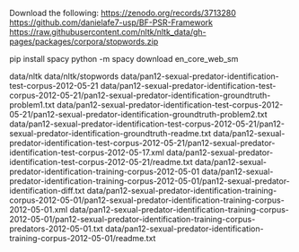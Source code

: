Download the following:
https://zenodo.org/records/3713280
https://github.com/danielafe7-usp/BF-PSR-Framework
https://raw.githubusercontent.com/nltk/nltk_data/gh-pages/packages/corpora/stopwords.zip

pip install spacy
python -m spacy download en_core_web_sm

data/nltk
data/nltk/stopwords
data/pan12-sexual-predator-identification-test-corpus-2012-05-21
data/pan12-sexual-predator-identification-test-corpus-2012-05-21/pan12-sexual-predator-identification-groundtruth-problem1.txt
data/pan12-sexual-predator-identification-test-corpus-2012-05-21/pan12-sexual-predator-identification-groundtruth-problem2.txt
data/pan12-sexual-predator-identification-test-corpus-2012-05-21/pan12-sexual-predator-identification-groundtruth-readme.txt
data/pan12-sexual-predator-identification-test-corpus-2012-05-21/pan12-sexual-predator-identification-test-corpus-2012-05-17.xml
data/pan12-sexual-predator-identification-test-corpus-2012-05-21/readme.txt
data/pan12-sexual-predator-identification-training-corpus-2012-05-01
data/pan12-sexual-predator-identification-training-corpus-2012-05-01/pan12-sexual-predator-identification-diff.txt
data/pan12-sexual-predator-identification-training-corpus-2012-05-01/pan12-sexual-predator-identification-training-corpus-2012-05-01.xml
data/pan12-sexual-predator-identification-training-corpus-2012-05-01/pan12-sexual-predator-identification-training-corpus-predators-2012-05-01.txt
data/pan12-sexual-predator-identification-training-corpus-2012-05-01/readme.txt